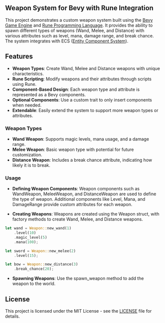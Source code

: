## Weapon System for Bevy with Rune Integration

This project demonstrates a custom weapon system built using the [Bevy Game Engine](https://bevyengine.org) and [Rune Programming Language](https://rune-rs.github.io/). It provides the ability to spawn different types of weapons (Wand, Melee, and Distance) with various attributes such as level, mana, damage range, and break chance. The system integrates with ECS ([Entity Component System](https://pt.wikipedia.org/wiki/Entity-component-system)).

## Features
* **Weapon Types**: Create Wand, Melee and Distance weapons with unique characteristics.
* **Rune Scripting**: Modify weapons and their attributes through scripts using Rune.
* **Component-Based Design**: Each weapon type and attribute is represented as a Bevy components.
* **Optional Components**: Use a custom trait to only insert components when needed.
* **Extendable**: Easily extend the system to support more weapon types or attributes.

### Weapon Types
* **Wand Weapon**: Supports magic levels, mana usage, and a damage range.
* **Melee Weapon**: Basic weapon type with potential for future customization.
* **Distance Weapon**: Includes a break chance attribute, indicating how likely it is to break.

### Usage
* **Defining Weapon Components**: Weapon components such as WandWeapon, MeleeWeapon, and DistanceWeapon are used to define the type of weapon. Additional components like Level, Mana, and DamageRange provide custom attributes for each weapon.

* **Creating Weapons**: Weapons are created using the Weapon struct, with factory methods to create Wand, Melee, and Distance weapons.
```rust
let wand = Weapon::new_wand(1)
	.level(10)
	.magic_level(5)
	.mana(100);

let sword = Weapon::new_melee(2)
	.level(15);

let bow = Weapon::new_distance(3)
	.break_chance(20);
```

* **Spawning Weapons**: Use the spawn_weapon method to add the weapon to the world.

## License
This project is licensed under the MIT License - see the [LICENSE](LICENSE) file for details.